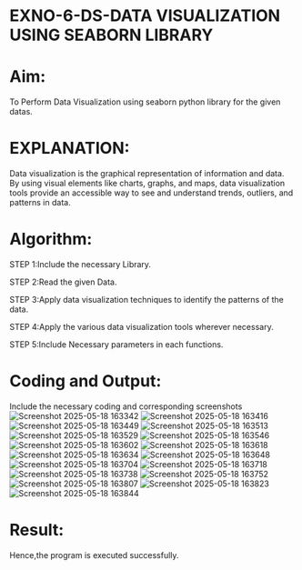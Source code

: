 # EXNO-6-DS-DATA VISUALIZATION USING SEABORN LIBRARY

# Aim:
  To Perform Data Visualization using seaborn python library for the given datas.

# EXPLANATION:
Data visualization is the graphical representation of information and data. By using visual elements like charts, graphs, and maps, data visualization tools provide an accessible way to see and understand trends, outliers, and patterns in data.

# Algorithm:
STEP 1:Include the necessary Library.

STEP 2:Read the given Data.

STEP 3:Apply data visualization techniques to identify the patterns of the data.

STEP 4:Apply the various data visualization tools wherever necessary.

STEP 5:Include Necessary parameters in each functions.

# Coding and Output:
 Include the necessary coding and corresponding screenshots
![Screenshot 2025-05-18 163342](https://github.com/user-attachments/assets/8f7a0b22-3dbd-470c-9b29-a75d77baa8dd)
![Screenshot 2025-05-18 163416](https://github.com/user-attachments/assets/795c30a5-bad3-4ad3-855a-cf1d497cd40a)
![Screenshot 2025-05-18 163449](https://github.com/user-attachments/assets/f85bcf29-fe9d-464d-b8d0-f74a99b94705)
![Screenshot 2025-05-18 163513](https://github.com/user-attachments/assets/2b1c210e-0c90-48d6-868f-c423350fd618)
![Screenshot 2025-05-18 163529](https://github.com/user-attachments/assets/d17be9d9-d773-47a4-a0fa-9c11cadb4a71)
![Screenshot 2025-05-18 163546](https://github.com/user-attachments/assets/25470931-c743-4130-b57a-3a8ac01cb193)
![Screenshot 2025-05-18 163602](https://github.com/user-attachments/assets/b58be70c-fcd8-46f1-89b7-87734bee0e41)
![Screenshot 2025-05-18 163618](https://github.com/user-attachments/assets/c5c45726-b5fe-46c9-8ba3-4a7c355ece50)
![Screenshot 2025-05-18 163634](https://github.com/user-attachments/assets/eb1291be-2c10-4d72-affa-ec9c31994c46)
![Screenshot 2025-05-18 163648](https://github.com/user-attachments/assets/5287825c-b05d-49b3-a47e-1b85d2d054c3)
![Screenshot 2025-05-18 163704](https://github.com/user-attachments/assets/360f272a-4d28-42ef-afed-9f1f85139d1d)
![Screenshot 2025-05-18 163718](https://github.com/user-attachments/assets/5b4784ac-dc98-452e-b557-1e445b74f98e)
![Screenshot 2025-05-18 163738](https://github.com/user-attachments/assets/0ae83fa7-faac-4256-810b-7b71b09a9ea0)
![Screenshot 2025-05-18 163752](https://github.com/user-attachments/assets/2815acfe-d575-4aad-b24e-c49268f0f4f1)
![Screenshot 2025-05-18 163807](https://github.com/user-attachments/assets/ecea0925-2da2-45a1-9824-c83e91cdc286)
![Screenshot 2025-05-18 163823](https://github.com/user-attachments/assets/b68c658e-5a35-4efa-91bd-4168c4fe7f78)
![Screenshot 2025-05-18 163844](https://github.com/user-attachments/assets/4157f887-6ee7-49da-b47e-c28818490df8)

# Result:
Hence,the program is executed successfully.
